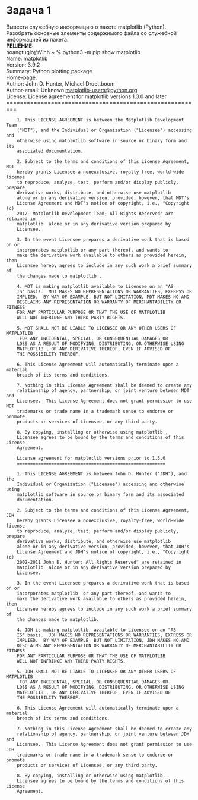 # Задача 1 
Вывести служебную информацию о пакете matplotlib (Python). Разобрать основные элементы содержимого файла со служебной информацией из пакета.  
**РЕШЕНИЕ:**  
hoangtugio@Vinh ~ % python3 -m pip show matplotlib     
Name: matplotlib  
Version: 3.9.2  
Summary: Python plotting package  
Home-page:   
Author: John D. Hunter, Michael Droettboom  
Author-email: Unknown <matplotlib-users@python.org>  
License: License agreement for matplotlib versions 1.3.0 and later  
        =========================================================
        
        1. This LICENSE AGREEMENT is between the Matplotlib Development Team
        ("MDT"), and the Individual or Organization ("Licensee") accessing and
        otherwise using matplotlib software in source or binary form and its
        associated documentation.
        
        2. Subject to the terms and conditions of this License Agreement, MDT
        hereby grants Licensee a nonexclusive, royalty-free, world-wide license
        to reproduce, analyze, test, perform and/or display publicly, prepare
        derivative works, distribute, and otherwise use matplotlib
        alone or in any derivative version, provided, however, that MDT's
        License Agreement and MDT's notice of copyright, i.e., "Copyright (c)
        2012- Matplotlib Development Team; All Rights Reserved" are retained in
        matplotlib  alone or in any derivative version prepared by
        Licensee.
        
        3. In the event Licensee prepares a derivative work that is based on or
        incorporates matplotlib or any part thereof, and wants to
        make the derivative work available to others as provided herein, then
        Licensee hereby agrees to include in any such work a brief summary of
        the changes made to matplotlib .
        
        4. MDT is making matplotlib available to Licensee on an "AS
        IS" basis.  MDT MAKES NO REPRESENTATIONS OR WARRANTIES, EXPRESS OR
        IMPLIED.  BY WAY OF EXAMPLE, BUT NOT LIMITATION, MDT MAKES NO AND
        DISCLAIMS ANY REPRESENTATION OR WARRANTY OF MERCHANTABILITY OR FITNESS
        FOR ANY PARTICULAR PURPOSE OR THAT THE USE OF MATPLOTLIB
        WILL NOT INFRINGE ANY THIRD PARTY RIGHTS.
        
        5. MDT SHALL NOT BE LIABLE TO LICENSEE OR ANY OTHER USERS OF MATPLOTLIB
         FOR ANY INCIDENTAL, SPECIAL, OR CONSEQUENTIAL DAMAGES OR
        LOSS AS A RESULT OF MODIFYING, DISTRIBUTING, OR OTHERWISE USING
        MATPLOTLIB , OR ANY DERIVATIVE THEREOF, EVEN IF ADVISED OF
        THE POSSIBILITY THEREOF.
        
        6. This License Agreement will automatically terminate upon a material
        breach of its terms and conditions.
        
        7. Nothing in this License Agreement shall be deemed to create any
        relationship of agency, partnership, or joint venture between MDT and
        Licensee.  This License Agreement does not grant permission to use MDT
        trademarks or trade name in a trademark sense to endorse or promote
        products or services of Licensee, or any third party.
        
        8. By copying, installing or otherwise using matplotlib ,
        Licensee agrees to be bound by the terms and conditions of this License
        Agreement.
        
        License agreement for matplotlib versions prior to 1.3.0
        ========================================================
        
        1. This LICENSE AGREEMENT is between John D. Hunter ("JDH"), and the
        Individual or Organization ("Licensee") accessing and otherwise using
        matplotlib software in source or binary form and its associated
        documentation.
        
        2. Subject to the terms and conditions of this License Agreement, JDH
        hereby grants Licensee a nonexclusive, royalty-free, world-wide license
        to reproduce, analyze, test, perform and/or display publicly, prepare
        derivative works, distribute, and otherwise use matplotlib
        alone or in any derivative version, provided, however, that JDH's
        License Agreement and JDH's notice of copyright, i.e., "Copyright (c)
        2002-2011 John D. Hunter; All Rights Reserved" are retained in
        matplotlib  alone or in any derivative version prepared by
        Licensee.
        
        3. In the event Licensee prepares a derivative work that is based on or
        incorporates matplotlib  or any part thereof, and wants to
        make the derivative work available to others as provided herein, then
        Licensee hereby agrees to include in any such work a brief summary of
        the changes made to matplotlib.
        
        4. JDH is making matplotlib  available to Licensee on an "AS
        IS" basis.  JDH MAKES NO REPRESENTATIONS OR WARRANTIES, EXPRESS OR
        IMPLIED.  BY WAY OF EXAMPLE, BUT NOT LIMITATION, JDH MAKES NO AND
        DISCLAIMS ANY REPRESENTATION OR WARRANTY OF MERCHANTABILITY OR FITNESS
        FOR ANY PARTICULAR PURPOSE OR THAT THE USE OF MATPLOTLIB
        WILL NOT INFRINGE ANY THIRD PARTY RIGHTS.
        
        5. JDH SHALL NOT BE LIABLE TO LICENSEE OR ANY OTHER USERS OF MATPLOTLIB
         FOR ANY INCIDENTAL, SPECIAL, OR CONSEQUENTIAL DAMAGES OR
        LOSS AS A RESULT OF MODIFYING, DISTRIBUTING, OR OTHERWISE USING
        MATPLOTLIB , OR ANY DERIVATIVE THEREOF, EVEN IF ADVISED OF
        THE POSSIBILITY THEREOF.
        
        6. This License Agreement will automatically terminate upon a material
        breach of its terms and conditions.
        
        7. Nothing in this License Agreement shall be deemed to create any
        relationship of agency, partnership, or joint venture between JDH and
        Licensee.  This License Agreement does not grant permission to use JDH
        trademarks or trade name in a trademark sense to endorse or promote
        products or services of Licensee, or any third party.
        
        8. By copying, installing or otherwise using matplotlib,
        Licensee agrees to be bound by the terms and conditions of this License
        Agreement.
        
